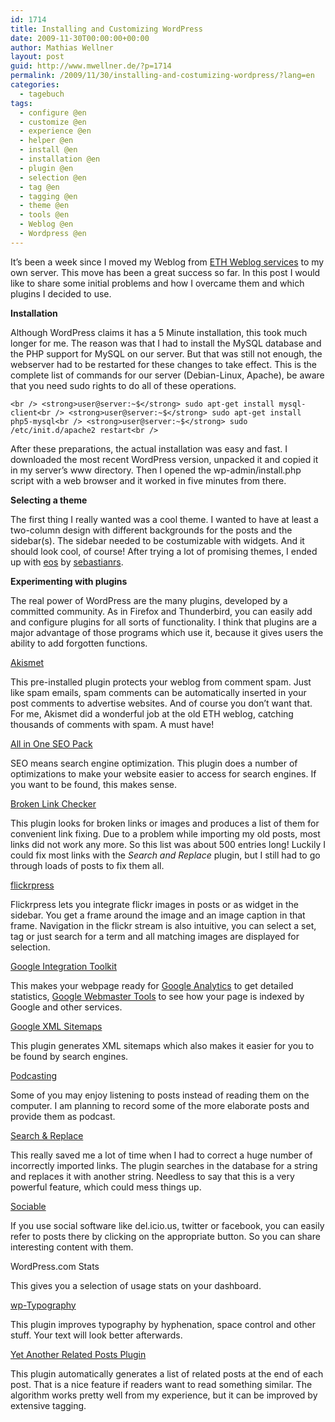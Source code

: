 ```yaml
---
id: 1714
title: Installing and Customizing WordPress
date: 2009-11-30T00:00:00+00:00
author: Mathias Wellner
layout: post
guid: http://www.mwellner.de/?p=1714
permalink: /2009/11/30/installing-and-costumizing-wordpress/?lang=en
categories:
  - tagebuch
tags:
  - configure @en
  - customize @en
  - experience @en
  - helper @en
  - install @en
  - installation @en
  - plugin @en
  - selection @en
  - tag @en
  - tagging @en
  - theme @en
  - tools @en
  - Weblog @en
  - Wordpress @en
---
```

It&#8217;s been a week since I moved my Weblog from [ETH Weblog services](http://blogs.ethz.ch) to my own server. This move has been a great success so far. In this post I would like to share some initial problems and how I overcame them and which plugins I decided to use.

**Installation**

Although WordPress claims it has a 5 Minute installation, this took much longer for me. The reason was that I had to install the MySQL database and the PHP support for MySQL on our server. But that was still not enough, the webserver had to be restarted for these changes to take effect. This is the complete list of commands for our server (Debian-Linux, Apache), be aware that you need sudo rights to do all of these operations.

`<br />
<strong>user@server:~$</strong> sudo apt-get install mysql-client<br />
<strong>user@server:~$</strong> sudo apt-get install php5-mysql<br />
<strong>user@server:~$</strong> sudo /etc/init.d/apache2 restart<br />
` 

After these preparations, the actual installation was easy and fast. I downloaded the most recent WordPress version, unpacked it and copied it in my server&#8217;s www directory. Then I opened the wp-admin/install.php script with a web browser and it worked in five minutes from there.

**Selecting a theme**

The first thing I really wanted was a cool theme. I wanted to have at least a two-column design with different backgrounds for the posts and the sidebar(s). The sidebar needed to be costumizable with widgets. And it should look cool, of course! After trying a lot of promising themes, I ended up with [eos](http://wordpress.org/extend/themes/eos) by [sebastianrs](http://www.srssolutions.com/en/).

**Experimenting with plugins**

The real power of WordPress are the many plugins, developed by a committed community. As in Firefox and Thunderbird, you can easily add and configure plugins for all sorts of functionality. I think that plugins are a major advantage of those programs which use it, because it gives users the ability to add forgotten functions.

[Akismet](http://wordpress.org/extend/plugins/akismet/)

This pre-installed plugin protects your weblog from comment spam. Just like spam emails, spam comments can be automatically inserted in your post comments to advertise websites. And of course you don&#8217;t want that. For me, Akismet did a wonderful job at the old ETH weblog, catching thousands of comments with spam. A must have!

[All in One SEO Pack](http://wordpress.org/extend/plugins/all-in-one-seo-pack/)

SEO means search engine optimization. This plugin does a number of optimizations to make your website easier to access for search engines. If you want to be found, this makes sense.

[Broken Link Checker](http://wordpress.org/extend/plugins/broken-link-checker/)

This plugin looks for broken links or images and produces a list of them for convenient link fixing. Due to a problem while importing my old posts, most links did not work any more. So this list was about 500 entries long! Luckily I could fix most links with the _Search and Replace_ plugin, but I still had to go through loads of posts to fix them all.

[flickrpress](http://wordpress.org/extend/plugins/flickrpress/)

Flickrpress lets you integrate flickr images in posts or as widget in the sidebar. You get a frame around the image and an image caption in that frame. Navigation in the flickr stream is also intuitive, you can select a set, tag or just search for a term and all matching images are displayed for selection.

[Google Integration Toolkit](http://wordpress.org/extend/plugins/google-integration-toolkit/)

This makes your webpage ready for [Google Analytics](http://www.google.com/analytics/) to get detailed statistics, [Google Webmaster Tools](http://www.google.com/webmasters/tools/) to see how your page is indexed by Google and other services.

[Google XML Sitemaps](http://wordpress.org/extend/plugins/google-sitemap-generator/)

This plugin generates XML sitemaps which also makes it easier for you to be found by search engines.

[Podcasting](http://wordpress.org/extend/plugins/podcasting/)

Some of you may enjoy listening to posts instead of reading them on the computer. I am planning to record some of the more elaborate posts and provide them as podcast.

[Search & Replace](http://wordpress.org/extend/plugins/search-and-replace/)

This really saved me a lot of time when I had to correct a huge number of incorrectly imported links. The plugin searches in the database for a string and replaces it with another string. Needless to say that this is a very powerful feature, which could mess things up.

[Sociable](http://wordpress.org/extend/plugins/sociable/)

If you use social software like del.icio.us, twitter or facebook, you can easily refer to posts there by clicking on the appropriate button. So you can share interesting content with them.

WordPress.com Stats

This gives you a selection of usage stats on your dashboard.

[wp-Typography](http://wordpress.org/extend/plugins/wp-typography/)

This plugin improves typography by hyphenation, space control and other stuff. Your text will look better afterwards.

[Yet Another Related Posts Plugin](http://wordpress.org/extend/plugins/yet-another-related-posts-plugin/)

This plugin automatically generates a list of related posts at the end of each post. That is a nice feature if readers want to read something similar. The algorithm works pretty well from my experience, but it can be improved by extensive tagging.